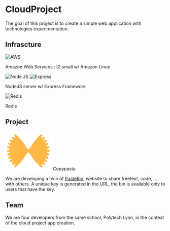 # CloudProject

The goal of this project is to create a simple web application with technologies experimentation.

## Infrascture 
<img src="https://d1hl0z0ja1o93t.cloudfront.net/wp-content/uploads/2016/06/28161525/Amazon-Web-services.jpg" width="150" alt="AWS">

Amazon Web Services : t2.small w/ Amazon Linux

<img src="http://cdn.ttgtmedia.com/rms/LeMagIT/images/nodejs-logo.png" width="150" alt="Node JS">
<img src="http://mean.io/wp-content/themes/twentysixteen-child/images/express.png" width="150" alt="Express">

NodeJS server w/ Express Framework

<img src="https://www.nbs-system.com/wp-content/uploads/redis-2.png" width="150" alt="Redis">

Redis

## Project
<img src="public/images/pasta.png" width="150" alt="CopyPasta">Copypasta

We are developing a twin of [PasteBin](http://pastebin.com/), website to share freetext, code, ... with others.
A unique key is generated in the URL, the bin is available only to users that have the key.

## Team

We are four developers from the same school, Polytech Lyon, in the context of the cloud project app creation.
